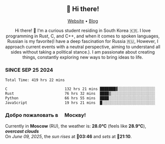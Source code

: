 <h2 align="center">👋 Hi there!</h2>
<p align="center">
  <a href="https://urdekcah.ru">Website</a> •
  <a href="https://urdekcah.blog">Blog</a>
</p>

<p align="center">
  Hi there! 👋 I'm a curious student residing in South Korea 🇰🇷. I love programming in Rust, C, and C++, and when it comes to spoken languages, Russian is my favorite(I have a deep fascination for Russia 🇷🇺, However, I approach current events with a neutral perspective, aiming to understand all sides without taking a political stance.). I am passionate about creating things, constantly exploring new ways to bring ideas to life.
</p>

### SINCE SEP 25 2024
<!--START_SECTION:waka-->
<!--LAST_WAKA_UPDATE:2025-06-08 18:08:31-->
```txt
Total Time: 419 hrs 22 mins

C                          132 hrs 21 mins ███████▓░░░░░░░░░░░░░░░░░   30.71 %
Rust                       76 hrs 32 mins  ████▒░░░░░░░░░░░░░░░░░░░░   17.76 %
Python                     66 hrs 55 mins  ████░░░░░░░░░░░░░░░░░░░░░   15.53 %
JavaScript                 19 hrs 21 mins  █░░░░░░░░░░░░░░░░░░░░░░░░   04.49 %
```
<!--END_SECTION:waka-->

<h3>Добро пожаловать в <img src="https://cdn-icons-png.flaticon.com/512/197/197408.png" width="13"/> Москву!</h3>

<!--START_SECTION:weather:moscow-->
<!--LAST_WEATHER_UPDATE:2025-06-09 09:08:42-->
Currently in **Moscow** (RU), the weather is: **28.0°C** (feels like **28.9°C**), ***overcast clouds***<br/>
On *June 09, 2025*, the *sun rises* at 🌅**03:46** and *sets* at 🌇**21:10**.
<!--END_SECTION:weather-->
